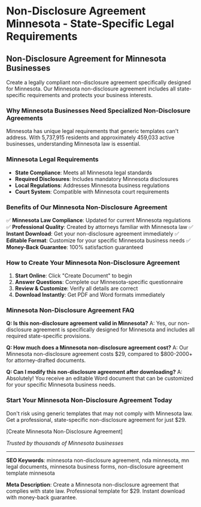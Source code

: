 # Non-Disclosure Agreement Minnesota - State-Specific Legal Requirements

## Non-Disclosure Agreement for Minnesota Businesses

Create a legally compliant non-disclosure agreement specifically designed for Minnesota. Our Minnesota non-disclosure agreement includes all state-specific requirements and protects your business interests.

### Why Minnesota Businesses Need Specialized Non-Disclosure Agreements

Minnesota has unique legal requirements that generic templates can't address. With 5,737,915 residents and approximately 459,033 active businesses, understanding Minnesota law is essential.

### Minnesota Legal Requirements

- **State Compliance**: Meets all Minnesota legal standards
- **Required Disclosures**: Includes mandatory Minnesota disclosures
- **Local Regulations**: Addresses Minnesota business regulations
- **Court System**: Compatible with Minnesota court requirements

### Benefits of Our Minnesota Non-Disclosure Agreement

✅ **Minnesota Law Compliance**: Updated for current Minnesota regulations
✅ **Professional Quality**: Created by attorneys familiar with Minnesota law
✅ **Instant Download**: Get your non-disclosure agreement immediately
✅ **Editable Format**: Customize for your specific Minnesota business needs
✅ **Money-Back Guarantee**: 100% satisfaction guaranteed

### How to Create Your Minnesota Non-Disclosure Agreement

1. **Start Online**: Click "Create Document" to begin
2. **Answer Questions**: Complete our Minnesota-specific questionnaire
3. **Review & Customize**: Verify all details are correct
4. **Download Instantly**: Get PDF and Word formats immediately

### Minnesota Non-Disclosure Agreement FAQ

**Q: Is this non-disclosure agreement valid in Minnesota?**
A: Yes, our non-disclosure agreement is specifically designed for Minnesota and includes all required state-specific provisions.

**Q: How much does a Minnesota non-disclosure agreement cost?**
A: Our Minnesota non-disclosure agreement costs $29, compared to $800-2000+ for attorney-drafted documents.

**Q: Can I modify this non-disclosure agreement after downloading?**
A: Absolutely! You receive an editable Word document that can be customized for your specific Minnesota business needs.

### Start Your Minnesota Non-Disclosure Agreement Today

Don't risk using generic templates that may not comply with Minnesota law. Get a professional, state-specific non-disclosure agreement for just $29.

[Create Minnesota Non-Disclosure Agreement]

*Trusted by thousands of Minnesota businesses*

---

**SEO Keywords**: minnesota non-disclosure agreement, nda minnesota, mn legal documents, minnesota business forms, non-disclosure agreement template minnesota

**Meta Description**: Create a Minnesota non-disclosure agreement that complies with state law. Professional template for $29. Instant download with money-back guarantee.
